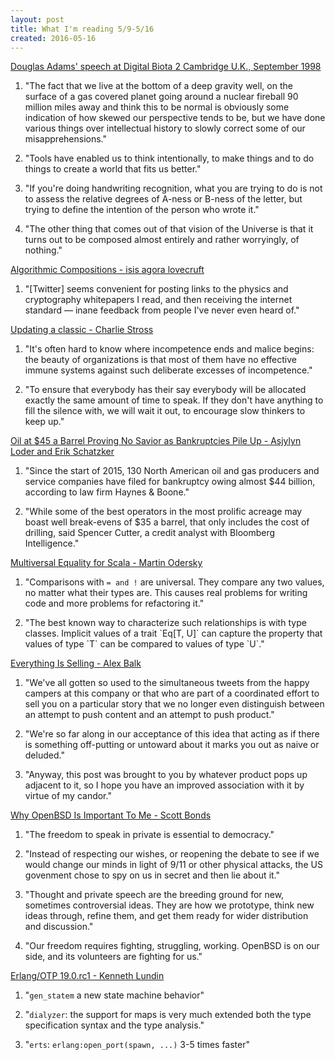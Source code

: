 ```yaml
---
layout: post
title: What I'm reading 5/9-5/16
created: 2016-05-16
---
```


[Douglas Adams' speech at Digital Biota 2 Cambridge U.K., September 1998](http://www.biota.org/people/douglasadams/)

1. "The fact that we live at the bottom of a deep gravity well, on the surface of a gas covered planet going around a nuclear fireball 90 million miles away and think this to be normal is obviously some indication of how skewed our perspective tends to be, but we have done various things over intellectual history to slowly correct some of our misapprehensions."

2. "Tools have enabled us to think intentionally, to make things and to do things to create a world that fits us better."

3. "If you're doing handwriting recognition, what you are trying to do is not to assess the relative degrees of A-ness or B-ness of the letter, but trying to define the intention of the person who wrote it."

4. "The other thing that comes out of that vision of the Universe is that it turns out to be composed almost entirely and rather worryingly, of nothing."

[Algorithmic Compositions - isis agora lovecruft](https://blog.patternsinthevoid.net/algorithmic-compositions.html)

1. "[Twitter] seems convenient for posting links to the physics and cryptography whitepapers I read, and then receiving the internet standard — inane feedback from people I've never even heard of."

[Updating a classic - Charlie Stross](http://www.antipope.org/charlie/blog-static/2016/05/updating-a-classic.html)

1. "It's often hard to know where incompetence ends and malice begins: the beauty of organizations is that most of them have no effective immune systems against such deliberate excesses of incompetence."

2. "To ensure that everybody has their say everybody will be allocated exactly the same amount of time to speak. If they don't have anything to fill the silence with, we will wait it out, to encourage slow thinkers to keep up."

[Oil at $45 a Barrel Proving No Savior as Bankruptcies Pile Up - Asjylyn Loder and Erik Schatzker](http://www.bloomberg.com/news/articles/2016-05-12/oil-at-45-a-barrel-proving-no-savior-as-bankruptcies-add-up)

1. "Since the start of 2015, 130 North American oil and gas producers and service companies have filed for bankruptcy owing almost $44 billion, according to law firm Haynes & Boone."

2. "While some of the best operators in the most prolific acreage may boast well break-evens of $35 a barrel, that only includes the cost of drilling, said Spencer Cutter, a credit analyst with Bloomberg Intelligence."

[Multiversal Equality for Scala - Martin Odersky](http://www.scala-lang.org/blog/2016/05/06/multiversal-equality.html)

1. "Comparisons with `= and !` are universal. They compare any two values, no matter what their types are. This causes real problems for writing code and more problems for refactoring it."

2. "The best known way to characterize such relationships is with type classes. Implicit values of a trait \`Eq[T, U]\` can capture the property that values of type \`T\` can be compared to values of type \`U\`."

[Everything Is Selling - Alex Balk](http://www.theawl.com/2016/05/what-do-you-do-when-youre-branded-and-you-know-youre-a-man)

1. "We've all gotten so used to the simultaneous tweets from the happy campers at this company or that who are part of a coordinated effort to sell you on a particular story that we no longer even distinguish between an attempt to push content and an attempt to push product."

2. "We're so far along in our acceptance of this idea that acting as if there is something off-putting or untoward about it marks you out as naive or deluded."

3. "Anyway, this post was brought to you by whatever product pops up adjacent to it, so I hope you have an improved association with it by virtue of my candor."

[Why OpenBSD Is Important To Me - Scott Bonds](http://ggr.com/why-openbsd-is-important-to-me.html)

1. "The freedom to speak in private is essential to democracy."

2. "Instead of respecting our wishes, or reopening the debate to see if we would change our minds in light of 9/11 or other physical attacks, the US govenment chose to spy on us in secret and then lie about it."

3. "Thought and private speech are the breeding ground for new, sometimes controversial ideas. They are how we prototype, think new ideas through, refine them, and get them ready for wider distribution and discussion."

4. "Our freedom requires fighting, struggling, working. OpenBSD is on our side, and its volunteers are fighting for us."

[Erlang/OTP 19.0.rc1 - Kenneth Lundin](https://github.com/erlang/otp/releases/tag/OTP-19.0-rc1)

1. "`gen_statem` a new state machine behavior"

2. "`dialyzer`: the support for maps is very much extended both the type specification syntax and the type analysis."

3. "`erts`: `erlang:open_port(spawn, ...)` 3-5 times faster"
